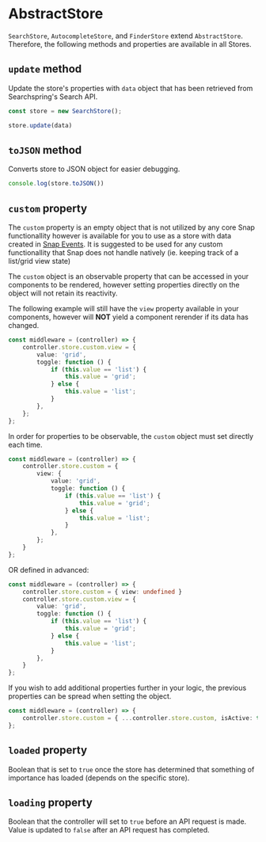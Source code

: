 # AbstractStore

`SearchStore`, `AutocompleteStore`, and `FinderStore` extend `AbstractStore`. Therefore, the following methods and properties are available in all Stores.

## `update` method
Update the store's properties with `data` object that has been retrieved from Searchspring's Search API.

```typescript
const store = new SearchStore();

store.update(data)
```

## `toJSON` method
Converts store to JSON object for easier debugging.

```typescript
console.log(store.toJSON())
```

## `custom` property
The `custom` property is an empty object that is not utilized by any core Snap functionallity however is available for you to use as a store with data created in [Snap Events](https://github.com/searchspring/snap/tree/main/packages/snap-event-manager). It is suggested to be used for any custom functionallity that Snap does not handle natively (ie. keeping track of a list/grid view state)

The `custom` object is an observable property that can be accessed in your components to be rendered, however setting properties directly on the object will not retain its reactivity.

The following example will still have the `view` property available in your components, however will **NOT** yield a component rerender if its data has changed. 

```typescript
const middleware = (controller) => {
    controller.store.custom.view = {
        value: 'grid',
        toggle: function () {
            if (this.value == 'list') {
                this.value = 'grid';
            } else {
                this.value = 'list';
            }
        },
    };
};
```

In order for properties to be observable, the `custom` object must set directly each time.

```typescript
const middleware = (controller) => {
    controller.store.custom = {
        view: {
            value: 'grid',
            toggle: function () {
                if (this.value == 'list') {
                    this.value = 'grid';
                } else {
                    this.value = 'list';
                }
            },
        };
    }
};
```

OR defined in advanced:

```typescript
const middleware = (controller) => {
    controller.store.custom = { view: undefined }
    controller.store.custom.view = {
        value: 'grid',
        toggle: function () {
            if (this.value == 'list') {
                this.value = 'grid';
            } else {
                this.value = 'list';
            }
        },
    }
};
```

If you wish to add additional properties further in your logic, the previous properties can be spread when setting the object.

```typescript
const middleware = (controller) => {
    controller.store.custom = { ...controller.store.custom, isActive: true }
};
```


## `loaded` property
Boolean that is set to `true` once the store has determined that something of importance has loaded (depends on the specific store).

## `loading` property
Boolean that the controller will set to `true` before an API request is made. Value is updated to `false` after an API request has completed.